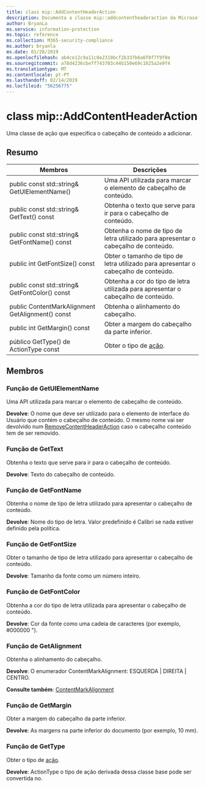 ```yaml
---
title: class mip::AddContentHeaderAction
description: Documenta a classe mip::addcontentheaderaction da Microsoft Information Protection (MIP) SDK.
author: BryanLa
ms.service: information-protection
ms.topic: reference
ms.collection: M365-security-compliance
ms.author: bryanla
ms.date: 01/28/2019
ms.openlocfilehash: ab4ce12c9a11c0e2319bcf2b337b6a6f0f7f9f0e
ms.sourcegitcommit: a78d4236cbeff743703c44b150e69c1625a2e9f4
ms.translationtype: MT
ms.contentlocale: pt-PT
ms.lasthandoff: 02/14/2019
ms.locfileid: "56256775"
---
```

# <a name="class-mipaddcontentheaderaction"></a>class mip::AddContentHeaderAction 
Uma classe de ação que especifica o cabeçalho de conteúdo a adicionar.
  
## <a name="summary"></a>Resumo
 Membros                        | Descrições                                
--------------------------------|---------------------------------------------
public const std::string& GetUIElementName()  |  Uma API utilizada para marcar o elemento de cabeçalho de conteúdo.
public const std::string& GetText() const  |  Obtenha o texto que serve para ir para o cabeçalho de conteúdo.
public const std::string& GetFontName() const  |  Obtenha o nome de tipo de letra utilizado para apresentar o cabeçalho de conteúdo.
public int GetFontSize() const  |  Obter o tamanho de tipo de letra utilizado para apresentar o cabeçalho de conteúdo.
public const std::string& GetFontColor() const  |  Obtenha a cor do tipo de letra utilizada para apresentar o cabeçalho de conteúdo.
public ContentMarkAlignment GetAlignment() const  |  Obtenha o alinhamento do cabeçalho.
public int GetMargin() const  |  Obter a margem do cabeçalho da parte inferior.
público GetType() de ActionType const  |  Obter o tipo de [ação](class_mip_action.md).
  
## <a name="members"></a>Membros
  
### <a name="getuielementname-function"></a>Função de GetUIElementName
Uma API utilizada para marcar o elemento de cabeçalho de conteúdo.

  
**Devolve**: O nome que deve ser utilizado para o elemento de interface do Usuário que contém o cabeçalho de conteúdo. O mesmo nome vai ser devolvido num [RemoveContentHeaderAction](class_mip_removecontentheaderaction.md) caso o cabeçalho conteúdo tem de ser removido.
  
### <a name="gettext-function"></a>Função de GetText
Obtenha o texto que serve para ir para o cabeçalho de conteúdo.

  
**Devolve**: Texto do cabeçalho de conteúdo.
  
### <a name="getfontname-function"></a>Função de GetFontName
Obtenha o nome de tipo de letra utilizado para apresentar o cabeçalho de conteúdo.

  
**Devolve**: Nome do tipo de letra. Valor predefinido é Calibri se nada estiver definido pela política.
  
### <a name="getfontsize-function"></a>Função de GetFontSize
Obter o tamanho de tipo de letra utilizado para apresentar o cabeçalho de conteúdo.

  
**Devolve**: Tamanho da fonte como um número inteiro.
  
### <a name="getfontcolor-function"></a>Função de GetFontColor
Obtenha a cor do tipo de letra utilizada para apresentar o cabeçalho de conteúdo.

  
**Devolve**: Cor da fonte como uma cadeia de caracteres (por exemplo, #000000 ").
  
### <a name="getalignment-function"></a>Função de GetAlignment
Obtenha o alinhamento do cabeçalho.

  
**Devolve**: O enumerador ContentMarkAlignment: ESQUERDA | DIREITA | CENTRO. 
  
**Consulte também**: [ContentMarkAlignment](mip-enums-and-structs.md#contentmarkalignment-enum)
  
### <a name="getmargin-function"></a>Função de GetMargin
Obter a margem do cabeçalho da parte inferior.

  
**Devolve**: As margens na parte inferior do documento (por exemplo, 10 mm).
  
### <a name="gettype-function"></a>Função de GetType
Obter o tipo de [ação](class_mip_action.md).

  
**Devolve**: ActionType o tipo de ação derivada dessa classe base pode ser convertida no.
